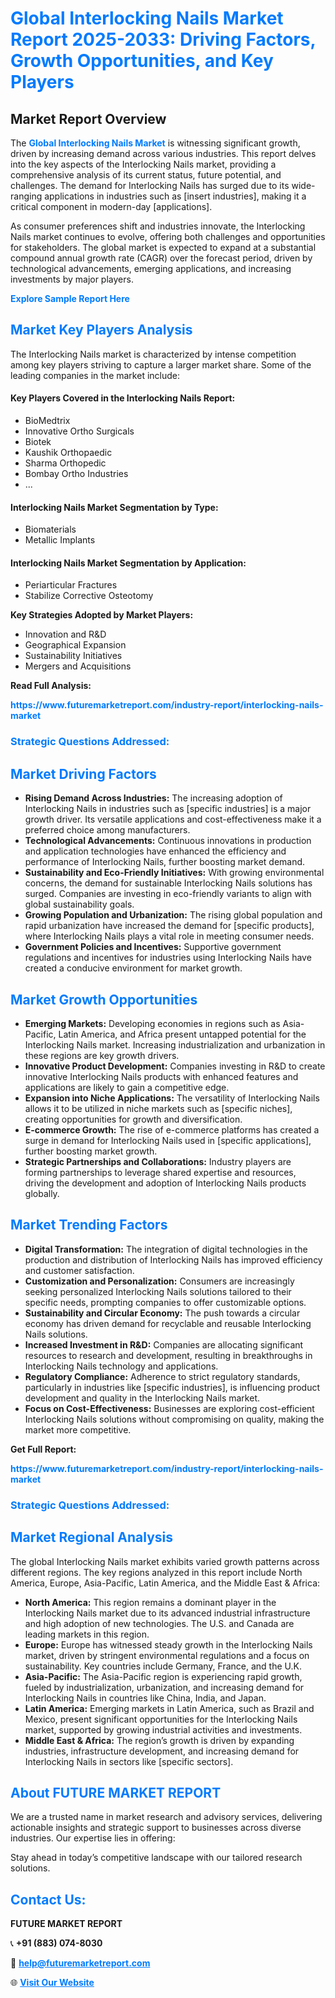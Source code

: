 <h1 style="color: #007BFF;">Global Interlocking Nails Market Report 2025-2033: Driving Factors, Growth Opportunities, and Key Players</h1>

<section id="overview">
<h2>Market Report Overview</h2>
<p>The <a href="https://www.futuremarketreport.com/industry-report/interlocking-nails-market" style="color: #007BFF; text-decoration: none;"><strong>Global Interlocking Nails Market</strong></a> is witnessing significant growth, driven by increasing demand across various industries. This report delves into the key aspects of the Interlocking Nails market, providing a comprehensive analysis of its current status, future potential, and challenges. The demand for Interlocking Nails has surged due to its wide-ranging applications in industries such as [insert industries], making it a critical component in modern-day [applications].</p>
<p>As consumer preferences shift and industries innovate, the Interlocking Nails market continues to evolve, offering both challenges and opportunities for stakeholders. The global market is expected to expand at a substantial compound annual growth rate (CAGR) over the forecast period, driven by technological advancements, emerging applications, and increasing investments by major players.</p>
</section>

<section id="overview">
<p><a href="https://www.futuremarketreport.com/request-sample/reportId=91047" style="color: #007BFF; text-decoration: none;"><strong>Explore Sample Report Here</strong></a></p>
</section>

<section id="key-players">
<h2 style="color: #007BFF;">Market Key Players Analysis</h2>
<p>The Interlocking Nails market is characterized by intense competition among key players striving to capture a larger market share. Some of the leading companies in the market include:</p>
<h4>Key Players Covered in the Interlocking Nails Report:</h4>
<ul><li>BioMedtrix</li><li>Innovative Ortho Surgicals</li><li>Biotek</li><li>Kaushik Orthopaedic</li><li>Sharma Orthopedic</li><li>Bombay Ortho Industries</li><li>...</li></ul>
<h4>Interlocking Nails Market Segmentation by Type:</h4>
<ul><li>Biomaterials</li><li>Metallic Implants</li></ul>

<h4>Interlocking Nails Market Segmentation by Application:</h4>
<ul><li>Periarticular Fractures</li><li>Stabilize Corrective Osteotomy</li></ul>
<p><strong>Key Strategies Adopted by Market Players:</strong></p>
<ul>
<li>Innovation and R&D</li>
<li>Geographical Expansion</li>
<li>Sustainability Initiatives</li>
<li>Mergers and Acquisitions</li>
</ul>
</section>

<section>
<p><strong>Read Full Analysis: </strong></p><a href="https://www.futuremarketreport.com/industry-report/interlocking-nails-market" style="color: #007BFF; text-decoration: none;"><strong>https://www.futuremarketreport.com/industry-report/interlocking-nails-market</strong></a>
<h3 style="color: #007BFF;">Strategic Questions Addressed:</h3>
</section>

<section id="driving-factors">
<h2 style="color: #007BFF;">Market Driving Factors</h2>
<ul>
<li><strong>Rising Demand Across Industries:</strong> The increasing adoption of Interlocking Nails in industries such as [specific industries] is a major growth driver. Its versatile applications and cost-effectiveness make it a preferred choice among manufacturers.</li>
<li><strong>Technological Advancements:</strong> Continuous innovations in production and application technologies have enhanced the efficiency and performance of Interlocking Nails, further boosting market demand.</li>
<li><strong>Sustainability and Eco-Friendly Initiatives:</strong> With growing environmental concerns, the demand for sustainable Interlocking Nails solutions has surged. Companies are investing in eco-friendly variants to align with global sustainability goals.</li>
<li><strong>Growing Population and Urbanization:</strong> The rising global population and rapid urbanization have increased the demand for [specific products], where Interlocking Nails plays a vital role in meeting consumer needs.</li>
<li><strong>Government Policies and Incentives:</strong> Supportive government regulations and incentives for industries using Interlocking Nails have created a conducive environment for market growth.</li>
</ul>
</section>

<section id="growth-opportunities">
<h2 style="color: #007BFF;">Market Growth Opportunities</h2>
<ul>
<li><strong>Emerging Markets:</strong> Developing economies in regions such as Asia-Pacific, Latin America, and Africa present untapped potential for the Interlocking Nails market. Increasing industrialization and urbanization in these regions are key growth drivers.</li>
<li><strong>Innovative Product Development:</strong> Companies investing in R&D to create innovative Interlocking Nails products with enhanced features and applications are likely to gain a competitive edge.</li>
<li><strong>Expansion into Niche Applications:</strong> The versatility of Interlocking Nails allows it to be utilized in niche markets such as [specific niches], creating opportunities for growth and diversification.</li>
<li><strong>E-commerce Growth:</strong> The rise of e-commerce platforms has created a surge in demand for Interlocking Nails used in [specific applications], further boosting market growth.</li>
<li><strong>Strategic Partnerships and Collaborations:</strong> Industry players are forming partnerships to leverage shared expertise and resources, driving the development and adoption of Interlocking Nails products globally.</li>
</ul>
</section>

<section id="trending-factors">
<h2 style="color: #007BFF;">Market Trending Factors</h2>
<ul>
<li><strong>Digital Transformation:</strong> The integration of digital technologies in the production and distribution of Interlocking Nails has improved efficiency and customer satisfaction.</li>
<li><strong>Customization and Personalization:</strong> Consumers are increasingly seeking personalized Interlocking Nails solutions tailored to their specific needs, prompting companies to offer customizable options.</li>
<li><strong>Sustainability and Circular Economy:</strong> The push towards a circular economy has driven demand for recyclable and reusable Interlocking Nails solutions.</li>
<li><strong>Increased Investment in R&D:</strong> Companies are allocating significant resources to research and development, resulting in breakthroughs in Interlocking Nails technology and applications.</li>
<li><strong>Regulatory Compliance:</strong> Adherence to strict regulatory standards, particularly in industries like [specific industries], is influencing product development and quality in the Interlocking Nails market.</li>
<li><strong>Focus on Cost-Effectiveness:</strong> Businesses are exploring cost-efficient Interlocking Nails solutions without compromising on quality, making the market more competitive.</li>
</ul>
</section>

<section>
<p><strong>Get Full Report: </strong></p><a href="https://www.futuremarketreport.com/industry-report/interlocking-nails-market" style="color: #007BFF; text-decoration: none;"><strong>https://www.futuremarketreport.com/industry-report/interlocking-nails-market</strong></a>
<h3 style="color: #007BFF;">Strategic Questions Addressed:</h3>
</section>


<section id="regional-analysis">
<h2 style="color: #007BFF;">Market Regional Analysis</h2>
<p>The global Interlocking Nails market exhibits varied growth patterns across different regions. The key regions analyzed in this report include North America, Europe, Asia-Pacific, Latin America, and the Middle East & Africa:</p>
<ul>
<li><strong>North America:</strong> This region remains a dominant player in the Interlocking Nails market due to its advanced industrial infrastructure and high adoption of new technologies. The U.S. and Canada are leading markets in this region.</li>
<li><strong>Europe:</strong> Europe has witnessed steady growth in the Interlocking Nails market, driven by stringent environmental regulations and a focus on sustainability. Key countries include Germany, France, and the U.K.</li>
<li><strong>Asia-Pacific:</strong> The Asia-Pacific region is experiencing rapid growth, fueled by industrialization, urbanization, and increasing demand for Interlocking Nails in countries like China, India, and Japan.</li>
<li><strong>Latin America:</strong> Emerging markets in Latin America, such as Brazil and Mexico, present significant opportunities for the Interlocking Nails market, supported by growing industrial activities and investments.</li>
<li><strong>Middle East & Africa:</strong> The region’s growth is driven by expanding industries, infrastructure development, and increasing demand for Interlocking Nails in sectors like [specific sectors].</li>
</ul>
</section>

<footer>
<h2 style="color: #007BFF;">About FUTURE MARKET REPORT</h2>
<p>We are a trusted name in market research and advisory services, delivering actionable insights and strategic support to businesses across diverse industries. Our expertise lies in offering:</p>

<p>Stay ahead in today’s competitive landscape with our tailored research solutions.</p>

<h2 style="color: #007BFF;">Contact Us:</h2>
<p><strong>FUTURE MARKET REPORT</strong></p>
<p>📞 <strong>+91 (883) 074-8030</strong></p>
<p>📧 <strong><a href="mailto:help@futuremarketreport.com" style="color: #007BFF;">help@futuremarketreport.com</a></strong></p>
<p>🌐 <strong><a href="https://www.futuremarketreport.com/" style="color: #007BFF;">Visit Our Website</a></strong></p>
</footer>